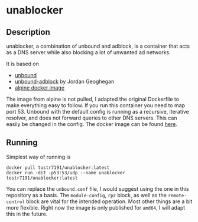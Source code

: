 # unablocker

## Description

unablocker, a combination of unbound and adblock, is a container that acts as a DNS server while also blocking a lot of unwanted ad networks.

It is based on
- [unbound](https://nlnetlabs.nl/projects/unbound/about/)
- [unbound-adblock](https://www.geoghegan.ca/unbound-adblock.html) by Jordan Geoghegan
- [alpine docker image](https://gitlab.alpinelinux.org/alpine/infra/docker/unbound)

The image from alpine is not pulled, I adapted the original Dockerfile to make everything easy to follow. If you run this container you need to map port 53. Unbound with the default config is running as a recursive, iterative resolver, and does not forward queries to other DNS servers. This can easily be changed in the config. The docker image can be found [here](https://hub.docker.com/repository/docker/tostr7191/unablocker/general).

## Running

Simplest way of running is

```
docker pull tostr7191/unablocker:latest
docker run -dit -p53:53/udp --name unablocker tostr7191/unablocker:latest
```

You can replace the `unbound.conf` file, I would suggest using the one in this repository as a basis. The `module-config`, `rpz` block, as well as the `remote-control` block are vital for the intended operation. Most other things are a bit more flexible. Right now the image is only published for `amd64`, I will adapt this in the future.
